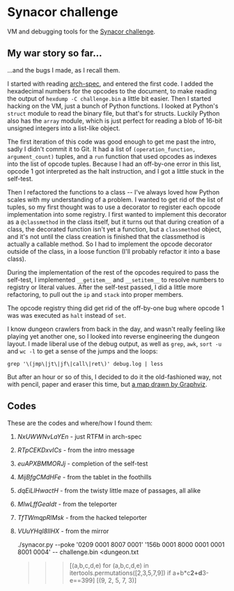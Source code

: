 # Synacor challenge

VM and debugging tools for the [Synacor challenge](https://challenge.synacor.com/).

## My war story so far...

...and the bugs I made, as I recall them.

I started with reading [arch-spec](./arch-spec), and entered the first code. I
added the hexadecimal numbers for the opcodes to the document, to make reading
the output of `hexdump -C challenge.bin` a little bit easier. Then I started
hacking on the VM, just a bunch of Python functions. I looked at Python's
`struct` module to read the binary file, but that's for structs. Luckily Python
also has the `array` module, which is just perfect for reading a blob of 16-bit
unsigned integers into a list-like object.

The first iteration of this code was good enough to get me past the intro,
sadly I didn't commit it to Git. It had a list of `(operation_function,
argument_count)` tuples, and a `run` function that used opcodes as indexes
into the list of opcode tuples. Because I had an off-by-one error in this list,
opcode 1 got interpreted as the halt instruction, and I got a little stuck in the
self-test.

Then I refactored the functions to a class -- I've always loved how Python
scales with my understanding of a problem. I wanted to get rid of the list of
tuples, so my first thought was to use a decorator to register each opcode
implementation into some registry. I first wanted to implement this decorator
as a `@classmethod` in the class itself, but it turns out that during creation
of a class, the decorated function isn't yet a function, but a `classmethod`
object, and it's not until the class creation is finished that the classmethod
is actually a callable method. So I had to implement the opcode decorator
outside of the class, in a loose function (I'll probably refactor it into a
base class).

During the implementation of the rest of the opcodes required to pass the
self-test, I implemented `__getitem__` and `__setitem__` to resolve numbers to
registry or literal values. After the self-test passed, I did a little more
refactoring, to pull out the `ip` and `stack` into proper members.

The opcode registry thing did get rid of the off-by-one bug where opcode 1 was
was executed as `halt` instead of `set`.

I know dungeon crawlers from back in the day, and wasn't really feeling like
playing yet another one, so I looked into reverse engineering the dungeon layout.
I made liberal use of the debug output, as well as `grep`, `awk`, `sort -u` and
`wc -l` to get a sense of the jumps and the loops:

    grep '\(jmp\|jt\|jf\|call\|ret\)' debug.log | less

But after an hour or so of this, I decided to do it the old-fashioned way, not
with pencil, paper and eraser this time, but [a map drawn by
Graphviz](./dungeon.svg).

## Codes

These are the codes and where/how I found them:

1. *NxUWWNvLaYEn* - just RTFM in arch-spec
2. *RTpCEKDxvICs* - from the intro message
3. *euAPXBMMORJj* - completion of the self-test
4. *MijBfgCMdHFe* - from the tablet in the foothills
5. *dqEiLlHwactH* - from the twisty little maze of passages, all alike
6. *MIwLffGealdt* - from the teleporter
7. *TfTWmqpRlMsk* - from the hacked teleporter
8. *VUuYHqI8IlHX* - from the mirror

    ./synacor.py --poke '0209 0001 8007 0001' '156b 0001 8000 0001 0001 8001 0004' -- challenge.bin <dungeon.txt

    >>> [(a,b,c,d,e) for (a,b,c,d,e) in itertools.permutations([2,3,5,7,9]) if a+b*c**2+d**3-e==399]
    [(9, 2, 5, 7, 3)]
